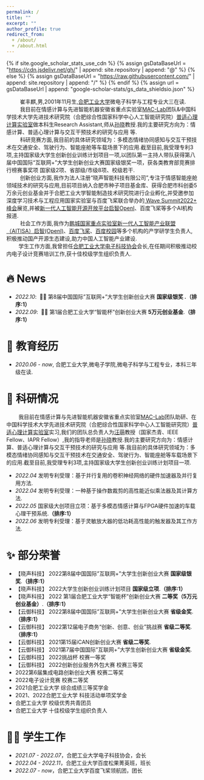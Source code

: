 ```yaml
---
permalink: /
title: ""
excerpt: ""
author_profile: true
redirect_from: 
  + /about/
  + /about.html
---
```


{% if site.google_scholar_stats_use_cdn %}
{% assign gsDataBaseUrl = "https://cdn.jsdelivr.net/gh/" | append: site.repository | append: "@" %}
{% else %}
{% assign gsDataBaseUrl = "https://raw.githubusercontent.com/" | append: site.repository | append: "/" %}
{% endif %}
{% assign url = gsDataBaseUrl | append: "google-scholar-stats/gs_data_shieldsio.json" %}

<span class='anchor' id='about-me'></span>

&emsp; &emsp; 崔丰麒,男,2001年11月生,[合肥工业大学](https://www.hfut.edu.cn/)微电子科学与工程专业大三在读.<br>&emsp; &emsp; 我目前在情感计算与先进智能机器安徽省重点实验室[MAC-Lab](http://faculty.hfut.edu.cn/sunxiao/zh_CN/index.htm)团队&中国科学技术大学先进技术研究院（合肥综合性国家科学中心人工智能研究院）[普适心理计算实验室](http://iai.ustc.edu.cn/iai/r271.html)做本科生Research Assistant,师从[孙晓](http://faculty.hfut.edu.cn/sunxiao/zh_CN/index.htm)教授.我的主要研究方向为：情感计算、普适心理计算与交互干预技术的研究与应用 等.<br>&emsp; &emsp; 科研竞赛方面,我目前的具体研究领域为：多模态情绪协同感知与交互干预技术在交通安全、驾驶行为、智能座舱等车载场景下的应用.截至目前,我受理专利3项,主持国家级大学生创新创业训练计划项目一项,以团队第一主持人带队获得第八届中国国际“互联网+”大学生创新创业大赛国家级银奖一项，获各类教育部竞赛排行榜赛事奖项 国家级2项、省部级/市级8项、校级若干.<br>&emsp; &emsp; 创新创业方面,我作为法人注册“晓声智能科技有限公司”,专注于情感智能座舱领域技术的研究与应用,目前项目纳入合肥市种子项目基金库、获得合肥市科创委5万余元创业基金并于合肥工业大学智能制造技术研究院进行企业孵化,并受邀参加深度学习技术与工程应用国家实验室与百度飞桨联合举办的[ Wave Summit2022+ 峰会](https://www.wavesummit.com.cn/)展览,并被[新一代人工智能开源开放平台启智OpenI](https://mp.weixin.qq.com/s/FFwSKbIKiCb95YpEa6mnxQ)、百度飞桨等多个AI机构报道.<br>&emsp; &emsp; 社会工作方面,我作为[鹏城国家重点实验室新一代人工智能产业联盟（AITISA）启智(OpenI)](./images/pengcheng.png)、[百度飞桨](./images/linghangtuan.png)、[百度校园](./images/baidu.png)等多个机构的产学研学生负责人,积极推动国产开源生态建设,助力中国人工智能产业建设.<br>&emsp; &emsp;学生工作方面,我曾担任[合肥工业大学电子科技协会](https://space.bilibili.com/503436097/?spm_id_from=333.999.0.0)会长,在任期间积极推动校内电子设计竞赛培训工作,获十佳校级学生组织负责人.


# 🔥 News

- *2022.10*: &nbsp;🎉🎉  第8届中国国际”互联网+”大学生创新创业大赛 **国家级银奖 **.**（排序:1）**    
- *2022.09*: &nbsp;🎉🎉  第1届合肥工业大学“智能杯”创新创业大赛 **5万元创业基金**.**（排序:1）**  

# 📖 教育经历
- *2020.06 - now*, 合肥工业大学,微电子学院,微电子科学与工程专业，本科三年级在读.


# 🔬 科研情况 
&emsp; &emsp;我目前在情感计算与先进智能机器安徽省重点实验室[MAC-Lab](http://faculty.hfut.edu.cn/sunxiao/zh_CN/index.htm)团队助研、在中国科学技术大学先进技术研究院（合肥综合性国家科学中心人工智能研究院）[普适心理计算实验室](http://iai.ustc.edu.cn/iai/r271.html)实习,我们的团队总负责人为[汪萌](http://faculty.hfut.edu.cn/wm12/zh_CN/index.htm)教授（国家杰青、IEEE Fellow、IAPR Fellow）,我的指导老师是[孙晓](http://faculty.hfut.edu.cn/sunxiao/zh_CN/index.htm)教授.我的主要研究方向为：情感计算、普适心理计算与交互干预技术的研究与应用 等.我目前的具体研究领域为：多模态情绪协同感知与交互干预技术在交通安全、驾驶行为、智能座舱等车载场景下的应用.截至目前,我受理专利3项,主持国家级大学生创新创业训练计划项目一项.    

- *2022.04* 发明专利受理：基于并行复用的卷积神经网络的硬件加速器及并行复用方法.  
- *2022.04* 发明专利受理：一种基于操作数裁剪的高性能近似乘法器及其计算方法.
- *2022.05* 国家级大创项目立项：基于多模态情感计算与FPGA硬件加速的车载心理干预系统.**（排序:1）** 
- *2022.06* 发明专利受理：基于灵敏放大器的低功耗高性能的触发器及其工作方法.

# ✨ 部分荣誉
- 【晓声科技】 2022第8届中国国际”互联网+”大学生创新创业大赛 **国家级银奖**.**（排序:1）**
- 【晓声科技】 2022大学生创新创业训练计划项目 **国家级立项**.**（排序:1）**
- 【晓声科技】 2022 第1届合肥工业大学“智能杯”创新创业大赛 **二等奖（5万元创业基金）**.**（排序:1）**
- 【云御科技】 2022第8届中国国际”互联网+”大学生创新创业大赛 **省级金奖**.**（排序:1）**
- 【云御科技】 2022第12届电子商务“创新、创意、创业”挑战赛 **省级二等奖**.**（排序:1）**
- 【云御科技】 2021第15届iCAN创新创业大赛 **省级二等奖**.
- 【云御科技】 2021第7届中国国际”互联网+”大学生创新创业大赛 **省级金奖**.
- 【云御科技】 2022挑战杯 校赛一等奖
- 【云御科技】 2022创新创业服务外包大赛 校赛三等奖
- 2022第6届集成电路创新创业大赛 校赛二等奖
- 2022电子设计竞赛 校赛二等奖
- 2021合肥工业大学 综合成绩三等奖学金
- 2021、2022合肥工业大学 科技活动单项奖学金
- 合肥工业大学 校级优秀共青团员
- 合肥工业大学 十佳校级学生组织负责人





# 👨‍🔬 学生工作
- *2021.07 - 2022.07*，合肥工业大学电子科技协会，会长
- *2022.04 - 2022.11*，合肥工业大学百度松果菁英班，班长
- *2022.07 - now*，合肥工业大学百度飞桨领航团，团长

